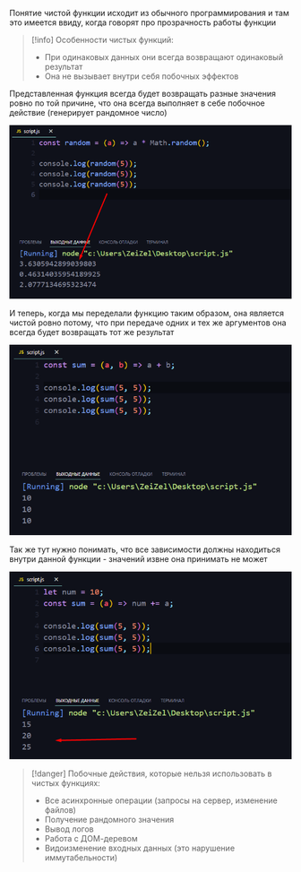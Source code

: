 
Понятие чистой функции исходит из обычного программирования и там это имеется ввиду, когда говорят про прозрачность работы функции

>[!info] Особенности чистых функций:
> - При одинаковых данных они всегда возвращают одинаковый результат
> - Она не вызывает внутри себя побочных эффектов

Представленная функция всегда будет возвращать разные значения ровно по той причине, что она всегда выполняет в себе побочное действие (генерирует рандомное число)

![](_png/Pasted%20image%2020230318134126.png)

И теперь, когда мы переделали функцию таким образом, она является чистой ровно потому, что при передаче одних и тех же аргументов она всегда будет возвращать тот же результат

![](_png/Pasted%20image%2020230318134337.png)

Так же тут нужно понимать, что все зависимости должны находиться внутри данной функции - значений извне она принимать не может 

![](_png/Pasted%20image%2020230318134804.png)



>[!danger] Побочные действия, которые нельзя использовать в чистых функциях:
> - Все асинхронные операции (запросы на сервер, изменение файлов)
> - Получение рандомного значения
> - Вывод логов
> - Работа с ДОМ-деревом
> - Видоизменение входных данных (это нарушение иммутабельности)
